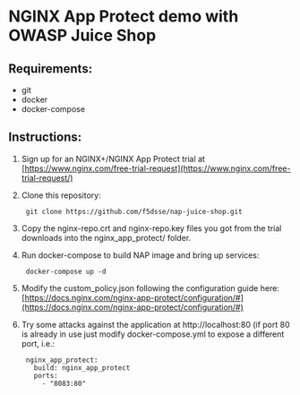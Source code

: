 # NGINX App Protect demo with OWASP Juice Shop


## Requirements: 
* git
* docker
* docker-compose

## Instructions: 

1. Sign up for an NGINX+/NGINX App Protect trial at [https://www.nginx.com/free-trial-request](https://www.nginx.com/free-trial-request/)
2. Clone this repository:

        git clone https://github.com/f5dsse/nap-juice-shop.git

3. Copy the nginx-repo.crt and nginx-repo.key files you got from the trial downloads into the nginx_app_protect/ folder.
4. Run docker-compose to build NAP image and bring up services:

        docker-compose up -d

5. Modify the custom_policy.json following the configuration guide here: [https://docs.nginx.com/nginx-app-protect/configuration/#](https://docs.nginx.com/nginx-app-protect/configuration/#)
6. Try some attacks against the application at http://localhost:80 (if port 80 is already in use just modify docker-compose.yml to expose a different port, i.e.: 

        nginx_app_protect:
          build: nginx_app_protect
          ports:
            - "8083:80"
